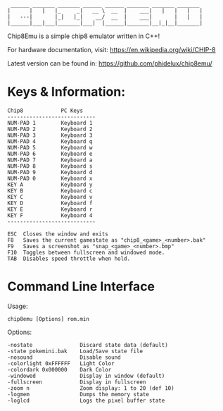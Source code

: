      ______ _______ _______ ______ ______ _______ _______ _______
    |      |   |   |_     _|   __ \  __  |    ___|   |   |   |   |
    |   ---|       |_|   |_|    __/  __  |    ___|       |   |   |
    |______|___|___|_______|___|  |______|_______|__|_|__|_______|


  Chip8Emu is a simple chip8 emulator written in C++!

  For hardware documentation, visit:
  https://en.wikipedia.org/wiki/CHIP-8

  Latest version can be found in:
  https://github.com/phidelux/chip8emu/

# Keys & Information:

    Chip8            PC Keys
    ----------------------------
    NUM-PAD 1        Keyboard 1
    NUM-PAD 2        Keyboard 2
    NUM-PAD 3        Keyboard 3
    NUM-PAD 4        Keyboard q
    NUM-PAD 5        Keyboard w
    NUM-PAD 6        Keyboard e
    NUM-PAD 7        Keyboard a
    NUM-PAD 8        Keyboard s
    NUM-PAD 9        Keyboard d
    NUM-PAD 0        Keyboard x
    KEY A            Keyboard y
    KEY B            Keyboard c
    KEY C            Keyboard v
    KEY D            Keyboard f
    KEY E            Keyboard r
    KEY F            Keyboard 4
    ----------------------------

    ESC  Closes the window and exits
    F8   Saves the current gamestate as "chip8_<game>_<number>.bak"
    F9   Saves a screenshot as "snap_<game>_<number>.bmp"
    F10  Toggles between fullscreen and windowed mode.
    TAB  Disables speed throttle when hold.

# Command Line Interface

  Usage:

    chip8emu [Options] rom.min

  Options:

    -nostate               Discard state data (default)
    -state pokemini.bak    Load/Save state file
    -nosound               Disable sound
    -colorlight 0xFFFFFF   Light Color
    -colordark 0x000000    Dark Color
    -windowed              Display in window (default)
    -fullscreen            Display in fullscreen
    -zoom n                Zoom display: 1 to 20 (def 10)
    -logmem                Dumps the memory state
    -loglcd                Logs the pixel buffer state